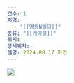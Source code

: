 ```yaml
---
갯수: 1
지역:
  - "[[명동N빌딩]]"
종류: "[[케이블]]"
위치: 
상세위치: 
설명: 2024.08.17 파견
---
```

![](http://192.168.50.22/devices/240817_IMG_0114.jpg)